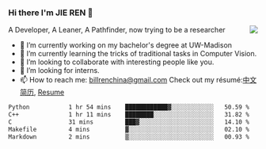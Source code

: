 ### Hi there I'm JIE REN 👋

<img align="right" src="https://github-readme-stats.vercel.app/api?username=BillRencn&show_icons=true&icon_color=0366d6&bg_color=ffffff&hide_title=true" />
A Developer, A Leaner, A Pathfinder, now trying to be a researcher

- 🔭 I’m currently working on my bachelor's degree at UW-Madison
- 🌱 I’m currently learning the tricks of traditional tasks in Computer Vision.
- 👯 I’m looking to collaborate with interesting people like you. 
- 🤔 I’m looking for interns.
- 📫 How to reach me: billrenchina@gmail.com
Check out my résumé:[中文简历](), [Resume]()

<!--START_SECTION:waka-->

```txt
Python           1 hr 54 mins    ████████████▓░░░░░░░░░░░░   50.59 %
C++              1 hr 11 mins    ████████░░░░░░░░░░░░░░░░░   31.82 %
C                31 mins         ███▓░░░░░░░░░░░░░░░░░░░░░   14.10 %
Makefile         4 mins          ▓░░░░░░░░░░░░░░░░░░░░░░░░   02.10 %
Markdown         2 mins          ▒░░░░░░░░░░░░░░░░░░░░░░░░   00.93 %
```

<!--END_SECTION:waka-->
